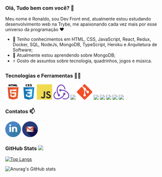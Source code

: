 ### Olá, Tudo bem com você? 👋

Meu nome é Ronaldo, sou Dev Front end, atualmente estou estudando desenvolvimento web na Trybe, me apaixonando cada vez mais por esse universo da programação :heart:

- 🔭 Tenho conhecimentos em HTML, CSS, JavaScript, React, Redux, Docker, SQL, NodeJs, MongoDB, TypeScript, Heroku e Arquitetura de Software;
- 🌱 Atualmente estou aprendendo sobre MongoDB;
- ⚡ Gosto de assuntos sobre tecnologia, quadrinhos, jogos e música.

### Tecnologias e Ferramentas :technologist:
<img src="https://raw.githubusercontent.com/devicons/devicon/master/icons/html5/html5-original-wordmark.svg" heigth="100" width="50"/><img src="https://raw.githubusercontent.com/devicons/devicon/master/icons/css3/css3-original-wordmark.svg" heigth="100" width="50"/><img src="https://raw.githubusercontent.com/devicons/devicon/master/icons/javascript/javascript-original.svg" heigth="100" width="50"/>  <img src="https://raw.githubusercontent.com/devicons/devicon/master/icons/redux/redux-original.svg" heigth="100" width="50"/>  <img src="https://camo.githubusercontent.com/e84431cfbd9f7c44b1c20da1dde8ad407cbc31174844a428074d1e3b43faab8b/68747470733a2f2f63646e2e6a7364656c6976722e6e65742f67682f64657669636f6e732f64657669636f6e2f69636f6e732f72656163742f72656163742d6f726967696e616c2d776f72646d61726b2e737667" heigth="100" width="50"/>  <img src="https://raw.githubusercontent.com/devicons/devicon/master/icons/git/git-original.svg" heigth="100" width="50"/>
            <img src="https://cdn.jsdelivr.net/gh/devicons/devicon/icons/docker/docker-original-wordmark.svg" heigth="100" width="50"/>
            <img src="https://cdn.jsdelivr.net/gh/devicons/devicon/icons/mysql/mysql-original-wordmark.svg" heigth="100" width="50"/>
            <img src="https://cdn.jsdelivr.net/gh/devicons/devicon/icons/nodejs/nodejs-original-wordmark.svg" heigth="100" width="50"/>
            <img src="https://cdn.jsdelivr.net/gh/devicons/devicon/icons/heroku/heroku-original-wordmark.svg" heigth="100" width="50"/>
            <img src="https://cdn.jsdelivr.net/gh/devicons/devicon/icons/tailwindcss/tailwindcss-original-wordmark.svg" heigth="100" width="50"/>
          
          
          
          
          

### Contatos 📫
[<img src="https://raw.githubusercontent.com/GabrielCoruja/GabrielCoruja/master/images/linkedin.png" heigth="50" width="50"/>](https://www.linkedin.com/in/ronaldo-carlos-ferreira-9a8b48219/)  [<img src="https://raw.githubusercontent.com/GabrielCoruja/GabrielCoruja/master/images/gmail.png" heigth="50" width="50"/>](https://mail.google.com/mail/u/0/?tab=rm&ogbl#inbox)

### GitHub Stats <img src="https://cdn.jsdelivr.net/gh/devicons/devicon/icons/github/github-original.svg" heigth="40" width="20"/>
 [![Top Langs](https://github-readme-stats.vercel.app/api/top-langs/?username=ronaferr&layout=compact)](https://github.com/anuraghazra/github-readme-stats)
 
![Anurag's GitHub stats](https://github-readme-stats.vercel.app/api?username=ronaferr&show_icons=true&theme=radical)

<!--
**ronaferr/ronaferr** is a ✨ _special_ ✨ repository because its `README.md` (this file) appears on your GitHub profile.

Here are some ideas to get you started:

- 🔭 I’m currently working on ...
- 🌱 I’m currently learning ...
- 👯 I’m looking to collaborate on ...
- 🤔 I’m looking for help with ...
- 💬 Ask me about ...
- 📫 How to reach me: ...
- 😄 Pronouns: ...
- ⚡ Fun fact: ...
-->
